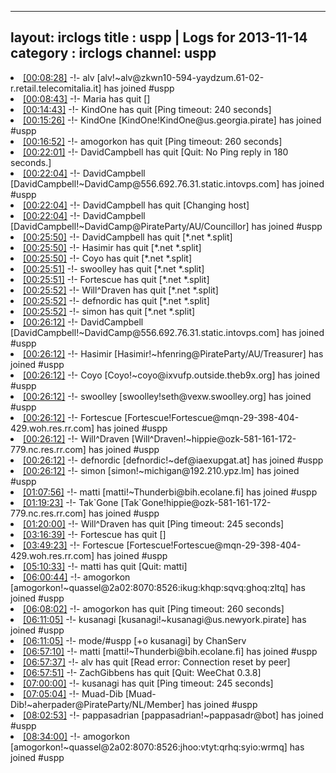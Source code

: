 
---
layout: irclogs
title : uspp | Logs for 2013-11-14
category : irclogs
channel: uspp
---
<li class="logitem"><a href="#00:08:28" name="00:08:28" class="time">[00:08:28]</a> -!- <span class="join">alv</span> [alv!~alv@zkwn10-594-yaydzum.61-02-r.retail.telecomitalia.it] has joined #uspp </li>
<li class="logitem"><a href="#00:08:43" name="00:08:43" class="time">[00:08:43]</a> -!- <span class="quit">Maria</span> has quit [] </li>
<li class="logitem"><a href="#00:14:43" name="00:14:43" class="time">[00:14:43]</a> -!- <span class="quit">KindOne</span> has quit [Ping timeout: 240 seconds] </li>
<li class="logitem"><a href="#00:15:26" name="00:15:26" class="time">[00:15:26]</a> -!- <span class="join">KindOne</span> [KindOne!KindOne@us.georgia.pirate] has joined #uspp </li>
<li class="logitem"><a href="#00:16:52" name="00:16:52" class="time">[00:16:52]</a> -!- <span class="quit">amogorkon</span> has quit [Ping timeout: 260 seconds] </li>
<li class="logitem"><a href="#00:22:01" name="00:22:01" class="time">[00:22:01]</a> -!- <span class="quit">DavidCampbell</span> has quit [Quit: No Ping reply in 180 seconds.] </li>
<li class="logitem"><a href="#00:22:04" name="00:22:04" class="time">[00:22:04]</a> -!- <span class="join">DavidCampbell</span> [DavidCampbell!~DavidCamp@556.692.76.31.static.intovps.com] has joined #uspp </li>
<li class="logitem"><a href="#00:22:04" name="00:22:04" class="time">[00:22:04]</a> -!- <span class="quit">DavidCampbell</span> has quit [Changing host] </li>
<li class="logitem"><a href="#00:22:04" name="00:22:04" class="time">[00:22:04]</a> -!- <span class="join">DavidCampbell</span> [DavidCampbell!~DavidCamp@PirateParty/AU/Councillor] has joined #uspp </li>
<li class="logitem"><a href="#00:25:50" name="00:25:50" class="time">[00:25:50]</a> -!- <span class="quit">DavidCampbell</span> has quit [*.net *.split] </li>
<li class="logitem"><a href="#00:25:50" name="00:25:50" class="time">[00:25:50]</a> -!- <span class="quit">Hasimir</span> has quit [*.net *.split] </li>
<li class="logitem"><a href="#00:25:50" name="00:25:50" class="time">[00:25:50]</a> -!- <span class="quit">Coyo</span> has quit [*.net *.split] </li>
<li class="logitem"><a href="#00:25:51" name="00:25:51" class="time">[00:25:51]</a> -!- <span class="quit">swoolley</span> has quit [*.net *.split] </li>
<li class="logitem"><a href="#00:25:51" name="00:25:51" class="time">[00:25:51]</a> -!- <span class="quit">Fortescue</span> has quit [*.net *.split] </li>
<li class="logitem"><a href="#00:25:52" name="00:25:52" class="time">[00:25:52]</a> -!- <span class="quit">Will^Draven</span> has quit [*.net *.split] </li>
<li class="logitem"><a href="#00:25:52" name="00:25:52" class="time">[00:25:52]</a> -!- <span class="quit">defnordic</span> has quit [*.net *.split] </li>
<li class="logitem"><a href="#00:25:52" name="00:25:52" class="time">[00:25:52]</a> -!- <span class="quit">simon</span> has quit [*.net *.split] </li>
<li class="logitem"><a href="#00:26:12" name="00:26:12" class="time">[00:26:12]</a> -!- <span class="join">DavidCampbell</span> [DavidCampbell!~DavidCamp@556.692.76.31.static.intovps.com] has joined #uspp </li>
<li class="logitem"><a href="#00:26:12" name="00:26:12" class="time">[00:26:12]</a> -!- <span class="join">Hasimir</span> [Hasimir!~hfenring@PirateParty/AU/Treasurer] has joined #uspp </li>
<li class="logitem"><a href="#00:26:12" name="00:26:12" class="time">[00:26:12]</a> -!- <span class="join">Coyo</span> [Coyo!~coyo@ixvufp.outside.theb9x.org] has joined #uspp </li>
<li class="logitem"><a href="#00:26:12" name="00:26:12" class="time">[00:26:12]</a> -!- <span class="join">swoolley</span> [swoolley!seth@vexw.swoolley.org] has joined #uspp </li>
<li class="logitem"><a href="#00:26:12" name="00:26:12" class="time">[00:26:12]</a> -!- <span class="join">Fortescue</span> [Fortescue!Fortescue@mqn-29-398-404-429.woh.res.rr.com] has joined #uspp </li>
<li class="logitem"><a href="#00:26:12" name="00:26:12" class="time">[00:26:12]</a> -!- <span class="join">Will^Draven</span> [Will^Draven!~hippie@ozk-581-161-172-779.nc.res.rr.com] has joined #uspp </li>
<li class="logitem"><a href="#00:26:12" name="00:26:12" class="time">[00:26:12]</a> -!- <span class="join">defnordic</span> [defnordic!~def@iaexupgat.at] has joined #uspp </li>
<li class="logitem"><a href="#00:26:12" name="00:26:12" class="time">[00:26:12]</a> -!- <span class="join">simon</span> [simon!~michigan@192.210.ypz.lm] has joined #uspp </li>
<li class="logitem"><a href="#01:07:56" name="01:07:56" class="time">[01:07:56]</a> -!- <span class="join">matti</span> [matti!~Thunderbi@bih.ecolane.fi] has joined #uspp </li>
<li class="logitem"><a href="#01:19:23" name="01:19:23" class="time">[01:19:23]</a> -!- <span class="join">Tak`Gone</span> [Tak`Gone!hippie@ozk-581-161-172-779.nc.res.rr.com] has joined #uspp </li>
<li class="logitem"><a href="#01:20:00" name="01:20:00" class="time">[01:20:00]</a> -!- <span class="quit">Will^Draven</span> has quit [Ping timeout: 245 seconds] </li>
<li class="logitem"><a href="#03:16:39" name="03:16:39" class="time">[03:16:39]</a> -!- <span class="quit">Fortescue</span> has quit [] </li>
<li class="logitem"><a href="#03:49:23" name="03:49:23" class="time">[03:49:23]</a> -!- <span class="join">Fortescue</span> [Fortescue!Fortescue@mqn-29-398-404-429.woh.res.rr.com] has joined #uspp </li>
<li class="logitem"><a href="#05:10:33" name="05:10:33" class="time">[05:10:33]</a> -!- <span class="quit">matti</span> has quit [Quit: matti] </li>
<li class="logitem"><a href="#06:00:44" name="06:00:44" class="time">[06:00:44]</a> -!- <span class="join">amogorkon</span> [amogorkon!~quassel@2a02:8070:8526:ikug:khqp:sqvq:ghoq:zltq] has joined #uspp </li>
<li class="logitem"><a href="#06:08:02" name="06:08:02" class="time">[06:08:02]</a> -!- <span class="quit">amogorkon</span> has quit [Ping timeout: 260 seconds] </li>
<li class="logitem"><a href="#06:11:05" name="06:11:05" class="time">[06:11:05]</a> -!- <span class="join">kusanagi</span> [kusanagi!~kusanagi@us.newyork.pirate] has joined #uspp </li>
<li class="logitem"><a href="#06:11:05" name="06:11:05" class="time">[06:11:05]</a> -!- mode/<span class="mode">#uspp</span> [+o kusanagi] by ChanServ </li>
<li class="logitem"><a href="#06:57:10" name="06:57:10" class="time">[06:57:10]</a> -!- <span class="join">matti</span> [matti!~Thunderbi@bih.ecolane.fi] has joined #uspp </li>
<li class="logitem"><a href="#06:57:37" name="06:57:37" class="time">[06:57:37]</a> -!- <span class="quit">alv</span> has quit [Read error: Connection reset by peer] </li>
<li class="logitem"><a href="#06:57:51" name="06:57:51" class="time">[06:57:51]</a> -!- <span class="quit">ZachGibbens</span> has quit [Quit: WeeChat 0.3.8] </li>
<li class="logitem"><a href="#07:00:00" name="07:00:00" class="time">[07:00:00]</a> -!- <span class="quit">kusanagi</span> has quit [Ping timeout: 245 seconds] </li>
<li class="logitem"><a href="#07:05:04" name="07:05:04" class="time">[07:05:04]</a> -!- <span class="join">Muad-Dib</span> [Muad-Dib!~aherpader@PirateParty/NL/Member] has joined #uspp </li>
<li class="logitem"><a href="#08:02:53" name="08:02:53" class="time">[08:02:53]</a> -!- <span class="join">pappasadrian</span> [pappasadrian!~pappasadr@bot] has joined #uspp </li>
<li class="logitem"><a href="#08:34:00" name="08:34:00" class="time">[08:34:00]</a> -!- <span class="join">amogorkon</span> [amogorkon!~quassel@2a02:8070:8526:jhoo:vtyt:qrhq:syio:wrmq] has joined #uspp </li>


